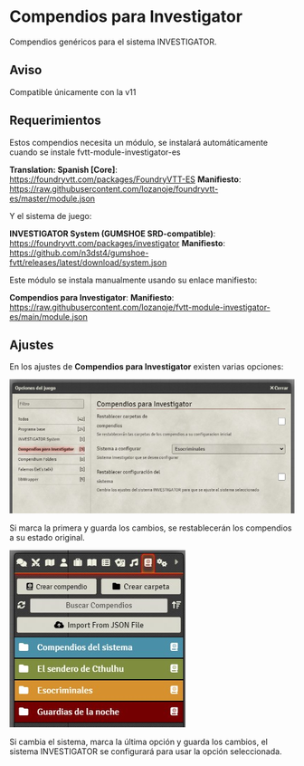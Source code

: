 # Compendios para Investigator

Compendios genéricos para el sistema INVESTIGATOR.

## Aviso

Compatible únicamente con la v11

## Requerimientos

Estos compendios necesita un módulo, se instalará automáticamente cuando se instale fvtt-module-investigator-es

**Translation: Spanish [Core]**: https://foundryvtt.com/packages/FoundryVTT-ES
__Manifiesto__: https://raw.githubusercontent.com/lozanoje/foundryvtt-es/master/module.json

Y el sistema de juego:

**INVESTIGATOR System (GUMSHOE SRD-compatible)**: https://foundryvtt.com/packages/investigator
__Manifiesto__: https://github.com/n3dst4/gumshoe-fvtt/releases/latest/download/system.json

Este módulo se instala manualmente usando su enlace manifiesto:

**Compendios para Investigator**: 
__Manifiesto__: https://raw.githubusercontent.com/lozanoje/fvtt-module-investigator-es/main/module.json

## Ajustes

En los ajustes de __Compendios para Investigator__ existen varias opciones:

![](https://github.com/lozanoje/fvtt-module-investigator-es/blob/assets/Ajustes%20fvtt-module-investigator-es.jpg)

Si marca la primera y guarda los cambios, se restablecerán los compendios a su estado original.

![](https://github.com/lozanoje/fvtt-module-investigator-es/blob/assets/Compendios%20fvtt-module-investigator-es.jpg)

Si cambia el sistema, marca la última opción y guarda los cambios, el sistema INVESTIGATOR se configurará para usar la opción seleccionada.